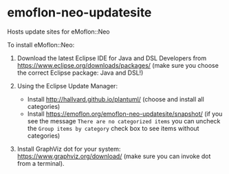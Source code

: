 # emoflon-neo-updatesite
Hosts update sites for eMoflon::Neo

To install eMoflon::Neo:

1. Download the latest Eclipse IDE for Java and DSL Developers from https://www.eclipse.org/downloads/packages/ (make sure you choose the correct Eclipse package: Java and DSL!)

2. Using the Eclipse Update Manager:
    - Install  http://hallvard.github.io/plantuml/ (choose and install all categories)
    - Install  https://emoflon.org/emoflon-neo-updatesite/snapshot/ (if you see the message `There are no categorized items` you can uncheck the `Group items by category` check box to see items without categories)

3. Install GraphViz dot for your system:  https://www.graphviz.org/download/  (make sure you can invoke dot from a terminal).
